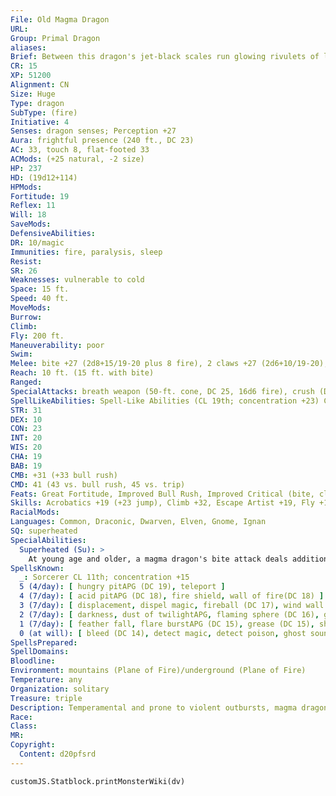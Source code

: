 ```yaml
---
File: Old Magma Dragon
URL: 
Group: Primal Dragon
aliases: 
Brief: Between this dragon's jet-black scales run glowing rivulets of lava, and veins aglow with heat shine in the membranes of its wings.
CR: 15
XP: 51200
Alignment: CN
Size: Huge
Type: dragon
SubType: (fire)
Initiative: 4
Senses: dragon senses; Perception +27
Aura: frightful presence (240 ft., DC 23)
AC: 33, touch 8, flat-footed 33
ACMods: (+25 natural, -2 size)
HP: 237
HD: (19d12+114)
HPMods: 
Fortitude: 19
Reflex: 11
Will: 18
SaveMods: 
DefensiveAbilities: 
DR: 10/magic
Immunities: fire, paralysis, sleep
Resist: 
SR: 26
Weaknesses: vulnerable to cold
Space: 15 ft.
Speed: 40 ft.
MoveMods: 
Burrow: 
Climb: 
Fly: 200 ft.
Maneuverability: poor
Swim: 
Melee: bite +27 (2d8+15/19-20 plus 8 fire), 2 claws +27 (2d6+10/19-20), tail slap +25 (2d6+15), 2 wings +25 (1d8+5)
Reach: 10 ft. (15 ft. with bite)
Ranged: 
SpecialAttacks: breath weapon (50-ft. cone, DC 25, 16d6 fire), crush (DC 25, 2d8+15)
SpellLikeAbilities: Spell-Like Abilities (CL 19th; concentration +23) Constant-fire shield(warm) At will-burning hands (DC 15), scorching ray, wall of fire
STR: 31
DEX: 10
CON: 23
INT: 20
WIS: 20
CHA: 19
BAB: 19
CMB: +31 (+33 bull rush)
CMD: 41 (43 vs. bull rush, 45 vs. trip)
Feats: Great Fortitude, Improved Bull Rush, Improved Critical (bite, claws), Improved Initiative, Improved Vital Strike, Iron Will, Multiattack, Power Attack, Vital Strike
Skills: Acrobatics +19 (+23 jump), Climb +32, Escape Artist +19, Fly +14, Intimidate +26, Perception +27, Sense Motive +27, Sleight of Hand +19, Stealth +14, Survival +27, Swim +32
RacialMods: 
Languages: Common, Draconic, Dwarven, Elven, Gnome, Ignan
SQ: superheated
SpecialAbilities:
  Superheated (Su): >
    At young age and older, a magma dragon's bite attack deals additional fire damage equal to its age category.
SpellsKnown:
  _: Sorcerer CL 11th; concentration +15
  5 (4/day): [ hungry pitAPG (DC 19), teleport ]
  4 (7/day): [ acid pitAPG (DC 18), fire shield, wall of fire(DC 18) ]
  3 (7/day): [ displacement, dispel magic, fireball (DC 17), wind wall ]
  2 (7/day): [ darkness, dust of twilightAPG, flaming sphere (DC 16), glitterdust(DC 16),scorching ray ]
  1 (7/day): [ feather fall, flare burstAPG (DC 15), grease (DC 15), shield, true strike ]
  0 (at will): [ bleed (DC 14), detect magic, detect poison, ghost sound, light, open/close, read magic, sparkAPG, touch of fatigue ]
SpellsPrepared: 
SpellDomains: 
Bloodline: 
Environment: mountains (Plane of Fire)/underground (Plane of Fire)
Temperature: any
Organization: solitary
Treasure: triple
Description: Temperamental and prone to violent outbursts, magma dragons are regarded by most other dragons as dangerously insane-an assumption that, more often than not, proves correct. One can rarely predict a magma dragon's state of mind until it either attacks or attempts to engage in conversation. For their part, magma dragons can justify all of their actions-they just rarely feel the need to do so.
Race: 
Class: 
MR: 
Copyright:
  Content: d20pfsrd
---
```

```dataviewjs
customJS.Statblock.printMonsterWiki(dv)
```
